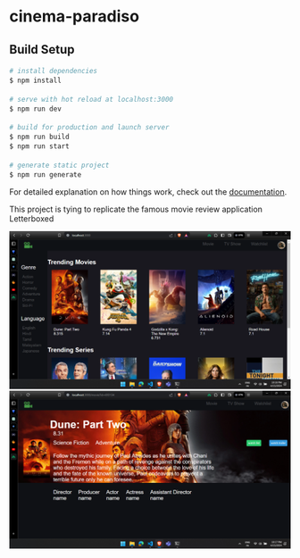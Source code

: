 # cinema-paradiso

## Build Setup

```bash
# install dependencies
$ npm install

# serve with hot reload at localhost:3000
$ npm run dev

# build for production and launch server
$ npm run build
$ npm run start

# generate static project
$ npm run generate
```

For detailed explanation on how things work, check out the [documentation](https://nuxtjs.org).

This project is tying to replicate the famous movie review application Letterboxed 

![Landing page](./assets/images/cinema-paradiso-landingImg.png)
![Landing page](./assets/images/cinema-paradiso-movie.png)